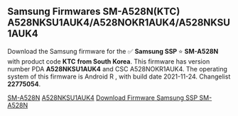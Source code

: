 <h2>Samsung Firmwares SM-A528N(KTC) A528NKSU1AUK4/A528NOKR1AUK4/A528NKSU1AUK4</h2>
Download the Samsung firmware for the ✅ <strong>Samsung SSP </strong> ⭐ <strong>SM-A528N</strong> with product code <strong>KTC</strong> <strong> from South Korea</strong>. This firmware has version number PDA <strong>A528NKSU1AUK4</strong> and CSC A528NOKR1AUK4. The operating system of this firmware is Android R , with build date 2021-11-24. Changelist <strong>22775054</strong>.


[SM-A528N](https://samfirm.shop/samsung/model/SM-A528N)
[A528NKSU1AUK4](https://samfirm.shop/samsung/pda/A528NKSU1AUK4)
[Download Firmware Samsung SSP SM-A528N](https://samfirm.shop/samsung/firmware/477276)
